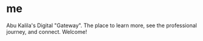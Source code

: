 # me
Abu Kalila's Digital "Gateway". The place to learn more, see the professional journey, and connect. Welcome!
